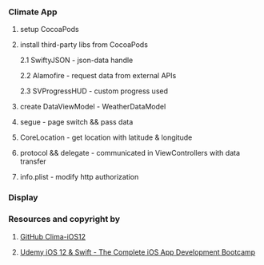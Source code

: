 ### Climate App

1. setup CocoaPods

2. install third-party libs from CocoaPods 

	2.1 SwiftyJSON - json-data handle

	2.2 Alamofire - request data from external APIs

	2.3 SVProgressHUD - custom progress used

3. create DataViewModel - WeatherDataModel

4. segue - page switch && pass data

5. CoreLocation - get location with latitude & longitude

6. protocol && delegate - communicated in ViewControllers with data transfer

7. info.plist - modify http authorization

### Display

### Resources and copyright by

1. [GitHub Clima-iOS12](https://github.com/londonappbrewery/Clima-iOS12)

2. [Udemy iOS 12 & Swift - The Complete iOS App Development Bootcamp](https://www.udemy.com/ios-12-app-development-bootcamp/)
